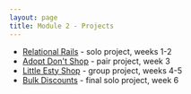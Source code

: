 ```yaml
---
layout: page
title: Module 2 - Projects
---
```


* [Relational Rails](./relational_rails/) - solo project, weeks 1-2
* [Adopt Don't Shop](https://github.com/turingschool-examples/adopt_dont_shop) - pair project, week 3
* [Little Esty Shop](https://github.com/turingschool-examples/little-esty-shop) - group project, weeks 4-5
* [Bulk Discounts](https://backend.turing.edu/module2/projects/bulk_discounts/) - final solo project, week 6
